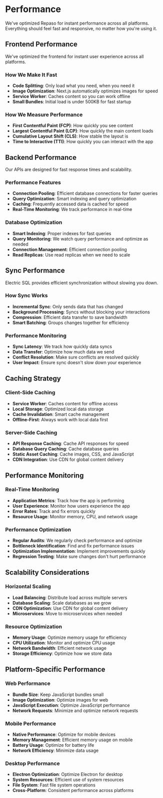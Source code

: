 # Performance

We've optimized Repaso for instant performance across all platforms. Everything should feel fast and responsive, no matter how you're using it.

## Frontend Performance

We've optimized the frontend for instant user experience across all platforms.

### How We Make It Fast

- **Code Splitting**: Only load what you need, when you need it
- **Image Optimization**: Next.js automatically optimizes images for speed
- **Service Worker**: Caches content so you can work offline
- **Small Bundles**: Initial load is under 500KB for fast startup

### How We Measure Performance

- **First Contentful Paint (FCP)**: How quickly you see content
- **Largest Contentful Paint (LCP)**: How quickly the main content loads
- **Cumulative Layout Shift (CLS)**: How stable the layout is
- **Time to Interactive (TTI)**: How quickly you can interact with the app

## Backend Performance

Our APIs are designed for fast response times and scalability.

### Performance Features

- **Connection Pooling**: Efficient database connections for faster queries
- **Query Optimization**: Smart indexing and query optimization
- **Caching**: Frequently accessed data is cached for speed
- **Real-Time Monitoring**: We track performance in real-time

### Database Optimization

- **Smart Indexing**: Proper indexes for fast queries
- **Query Monitoring**: We watch query performance and optimize as needed
- **Connection Management**: Efficient connection pooling
- **Read Replicas**: Use read replicas when we need to scale

## Sync Performance

Electric SQL provides efficient synchronization without slowing you down.

### How Sync Works

- **Incremental Sync**: Only sends data that has changed
- **Background Processing**: Syncs without blocking your interactions
- **Compression**: Efficient data transfer to save bandwidth
- **Smart Batching**: Groups changes together for efficiency

### Performance Monitoring

- **Sync Latency**: We track how quickly data syncs
- **Data Transfer**: Optimize how much data we send
- **Conflict Resolution**: Make sure conflicts are resolved quickly
- **User Impact**: Ensure sync doesn't slow down your experience

## Caching Strategy

### Client-Side Caching

- **Service Worker**: Caches content for offline access
- **Local Storage**: Optimized local data storage
- **Cache Invalidation**: Smart cache management
- **Offline-First**: Always work with local data first

### Server-Side Caching

- **API Response Caching**: Cache API responses for speed
- **Database Query Caching**: Cache database queries
- **Static Asset Caching**: Cache images, CSS, and JavaScript
- **CDN Integration**: Use CDN for global content delivery

## Performance Monitoring

### Real-Time Monitoring

- **Application Metrics**: Track how the app is performing
- **User Experience**: Monitor how users experience the app
- **Error Rates**: Track and fix errors quickly
- **Resource Usage**: Monitor memory, CPU, and network usage

### Performance Optimization

- **Regular Audits**: We regularly check performance and optimize
- **Bottleneck Identification**: Find and fix performance issues
- **Optimization Implementation**: Implement improvements quickly
- **Regression Testing**: Make sure changes don't hurt performance

## Scalability Considerations

### Horizontal Scaling

- **Load Balancing**: Distribute load across multiple servers
- **Database Scaling**: Scale databases as we grow
- **CDN Optimization**: Use CDN for global content delivery
- **Microservices**: Move to microservices when needed

### Resource Optimization

- **Memory Usage**: Optimize memory usage for efficiency
- **CPU Utilization**: Monitor and optimize CPU usage
- **Network Bandwidth**: Efficient network usage
- **Storage Efficiency**: Optimize how we store data

## Platform-Specific Performance

### Web Performance

- **Bundle Size**: Keep JavaScript bundles small
- **Image Optimization**: Optimize images for web
- **JavaScript Execution**: Optimize JavaScript performance
- **Network Requests**: Minimize and optimize network requests

### Mobile Performance

- **Native Performance**: Optimize for mobile devices
- **Memory Management**: Efficient memory usage on mobile
- **Battery Usage**: Optimize for battery life
- **Network Efficiency**: Minimize data usage

### Desktop Performance

- **Electron Optimization**: Optimize Electron for desktop
- **System Resources**: Efficient use of system resources
- **File System**: Fast file system operations
- **Cross-Platform**: Consistent performance across platforms
